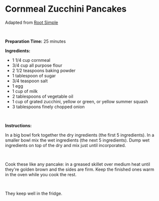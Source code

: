 Cornmeal Zucchini Pancakes
==========================

Adapted from [Root Simple](http://www.rootsimple.com/2011/07/cornmeal-zucchini-pancakes.html)

 

**Preparation Time:** 25 minutes

**Ingredients:**

-   1 1/4 cup cornmeal
-   3/4 cup all purpose flour
-   2 1/2 teaspoons baking powder
-   1 tablespoon of sugar
-   3/4 teaspoon salt
-   1 egg
-   1 cup of milk
-   2 tablespoons of vegetable oil
-   1 cup of grated zucchini, yellow or green, or yellow summer squash
-   3 tablespoons finely chopped onion

 

**Instructions:**

In a big bowl fork together the dry ingredients (the first 5 ingredients). In a smaller bowl mix the wet ingredients (the next 5 ingredients). Dump wet ingredients on top of the dry and mix just until incorporated.

 

Cook these like any pancake: in a greased skillet over medium heat until they're golden brown and the sides are firm. Keep the finished ones warm in the oven while you cook the rest.

 

They keep well in the fridge.
